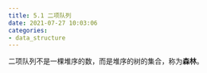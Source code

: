 ```yaml
---
title: 5.1 二项队列
date: 2021-07-27 10:03:06
categories:
- data_structure
---
```

二项队列不是一棵堆序的数，而是堆序的树的集合，称为**森林**。